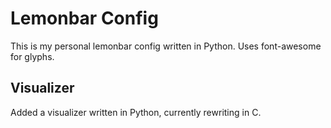 # Lemonbar Config
This is my personal lemonbar config written in Python. Uses font-awesome for glyphs.

## Visualizer
Added a visualizer written in Python, currently rewriting in C.
